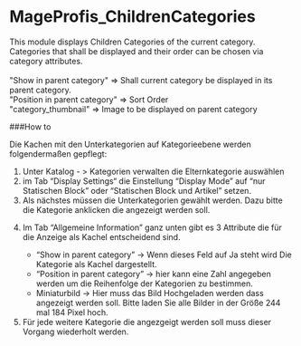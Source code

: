 # MageProfis_ChildrenCategories
This module displays Children Categories of the current category.
Categories that shall be displayed and their order can be chosen via 
category attributes.
<br /><br />
"Show in parent category" => Shall current category be displayed in its parent category.<br />
"Position in parent category"   => Sort Order<br />
"category_thumbnail"            => Image to be displayed on parent category

###How to
<p>Die Kachen mit den Unterkategorien auf Kategorieebene werden folgendermaßen gepflegt:</p>
<ol>
<li>
Unter Katalog - > Kategorien verwalten die Elternkategorie auswählen
</li>
<li>
im Tab “Display Settings“ die Einstellung “Display Mode” auf “nur Statischen Block” oder “Statischen Block und Artikel” setzen.
</li>
<li>
Als nächstes müssen die Unterkategorien gewählt werden. Dazu bitte die Kategorie anklicken die angezeigt werden soll.
</li>
<li>
<p>Im Tab “Allgemeine Information” ganz unten gibt es 3 Attribute die für die Anzeige als Kachel entscheidend sind.</p>
<ul>
<li>
“Show in parent category” -> Wenn dieses Feld auf Ja steht wird Die Kategorie als Kachel dargestellt.
</li>
<li>
“Position in parent category” -> hier kann eine Zahl angegeben werden um die Reihenfolge der Kategorien zu bestimmen.
</li>
<li>
Miniaturbild -> Hier muss das Bild Hochgeladen werden dass angezeigt werden soll. Bitte laden Sie alle Bilder in der Größe 244 mal 184 Pixel hoch.
</li>
</ul>
</li>
<li>
Für jede weitere Kategorie die angezgeigt werden soll muss dieser Vorgang wiederholt      werden.
</li>
</ol>

